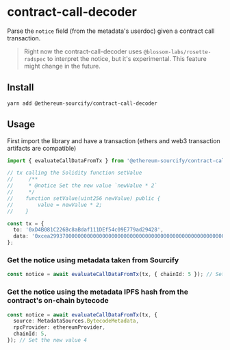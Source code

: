 # contract-call-decoder

Parse the `notice` field (from the metadata's userdoc) given a contract call transaction.

> Right now the contract-call-decoder uses `@blossom-labs/rosette-radspec` to interpret the notice, but it's experimental. This feature might change in the future.

## Install

```
yarn add @ethereum-sourcify/contract-call-decoder
```

## Usage

First import the library and have a transaction (ethers and web3 transaction artifacts are compatible)

```ts
import { evaluateCallDataFromTx } from '@ethereum-sourcify/contract-call-decoder';

// tx calling the Solidity function setValue
//     /**
//     * @notice Set the new value `newValue * 2`
//     */
//    function setValue(uint256 newValue) public {
//        value = newValue * 2;
//    }

const tx = {
  to: '0xD4B081C226Bc8aBdaf111DEf54c09E779ad29428',
  data: '0xcea299370000000000000000000000000000000000000000000000000000000000000002',
};
```

### Get the notice using metadata taken from Sourcify

```ts
const notice = await evaluateCallDataFromTx(tx, { chainId: 5 }); // Set the new value 4
```

### Get the notice using the metadata IPFS hash from the contract's on-chain bytecode

```ts
const notice = await evaluateCallDataFromTx(tx, {
  source: MetadataSources.BytecodeMetadata,
  rpcProvider: ethereumProvider,
  chainId: 5,
}); // Set the new value 4
```
